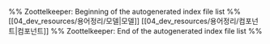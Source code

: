 %% Zoottelkeeper: Beginning of the autogenerated index file list  %%
 [[04_dev_resources/용어정리/모델|모델]]
 [[04_dev_resources/용어정리/컴포넌트|컴포넌트]]
%% Zoottelkeeper: End of the autogenerated index file list  %%

